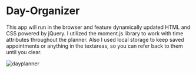 # Day-Organizer
This app will run in the browser and feature dynamically updated HTML and CSS powered by jQuery.
I utilized the moment.js library to work with time attributes throughout the planner.
Also I used local storage to keep saved appointments or anything in the textareas, so you can refer back to them until you clear.


![dayplanner](https://user-images.githubusercontent.com/69650837/117831633-6064d400-b23a-11eb-8e2d-0b94c9ef3a02.png)


